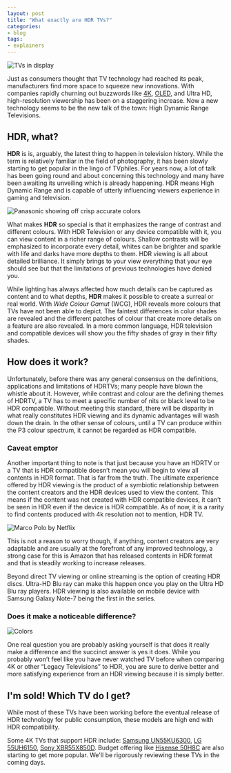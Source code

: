 ```yaml
---
layout: post
title: "What exactly are HDR TVs?"
categories:
- blog
tags:
- explainers
---
```


![TVs in display](http://myhdrtv.com/static/1a.jpg)

Just as consumers thought that TV technology had reached its peak, manufacturers find more space to squeeze new innovations. With companies rapidly churning out buzzwords like [4K](http://amzn.to/2b0bAZC), [OLED](http://amzn.to/2b75rJr), and Ultra HD, high-resolution viewership has been on a staggering increase. Now a new technology seems to be the new talk of the town: High Dynamic Range Televisions.


## HDR, what?	


**HDR** is is, arguably, the latest thing to happen in television history. While the term is relatively familiar in the field of photography, it has been slowly starting to get popular in the lingo of TVphiles. For years now, a lot of talk has been going round and about concerning this technology and many have been awaiting its unveiling which is already happening. HDR means High Dynamic Range and is capable of utterly influencing viewers experience in gaming and television.

![Panasonic showing off crisp accurate colors](http://myhdrtv.com/static/1b.jpg)

What makes **HDR** so special is that it emphasizes the range of contrast and different colours. With HDR Television or any device compatible with it, you can view content in a richer range of colours. Shallow contrasts will be emphasized to incorporate every detail, whites can be brighter and sparkle with life and darks have more depths to them. HDR viewing is all about detailed brilliance. It simply brings to your view everything that your eye should see but that the limitations of previous technologies have denied you.



While lighting has always affected how much details can be captured as content and to what depths, **HDR** makes it possible to create a surreal or real world. With *Wide Colour Gamut* (WCG), HDR reveals more colours that TVs have not been able to depict. The faintest differences in colur shades are revealed and the different patches of colour that create more details on a feature are also revealed. In a more common language, HDR television and compatible devices will show you the fifty shades of gray in their fifty shades.

## How does it work?

Unfortunately, before there was any general consensus on the definitions, applications and limitations of HDRTVs; many people have blown the whistle about it. However, while contrast and colour are the defining themes of HDRTV, a TV has to meet a specific number of nits or black level to be HDR compatible.  Without meeting this standard, there will be disparity in what really constitutes HDR viewing and its dynamic advantages will wash down the drain. In the other sense of colours, until a TV can produce within the P3 colour spectrum, it cannot be regarded as HDR compatible. 

### Caveat emptor

Another important thing to note is that just because you have an HDRTV or a TV that is HDR compatible doesn’t mean you will begin to view all contents in HDR format. That is far from the truth. The ultimate experience offered by HDR viewing is the product of a symbiotic relationship between the content creators and the HDR devices used to view the content. This means if the content was not created with HDR compatible devices, it can’t be seen in HDR even if the device is HDR compatible. As of now, it is a rarity to find contents produced with 4k resolution not to mention, HDR TV. 

![Marco Polo by Netflix](http://myhdrtv.com/static/1c.jpg)

This is not a reason to worry though, if anything, content creators are very adaptable and are usually at the forefront of any improved technology, a strong case for this is Amazon that has released contents in HDR format and that is steadily working to increase releases.

Beyond direct TV viewing or online streaming is the option of creating HDR discs. Ultra-HD Blu ray can make this happen once you play on the Ultra HD Blu ray players. HDR viewing is also available on mobile device with Samsung Galaxy Note-7 being the first in the series.

### Does it make a noticeable difference?

![Colors](http://myhdrtv.com/static/1d.jpg)

One real question you are probably asking yourself is that does it really make a difference and the succinct answer is yes it does. While you probably won’t feel like you have never watched TV before when comparing 4K or other “Legacy Televisions” to HDR, you are sure to derive better and more satisfying experience from an HDR viewing because it is simply better.

## I'm sold! Which TV do I get?

While most of these TVs have been working before the eventual release of HDR technology for public consumption, these models are high end with HDR compatibility.

Some 4K TVs that support HDR include: [Samsung UN55KU6300](http://amzn.to/2b0izlb), [LG 55UH6150](http://amzn.to/2b7cYIi), [Sony XBR55X850D](http://amzn.to/2b0j9zl). Budget offering like [Hisense 50H8C](http://amzn.to/2aG4Lvk) are also starting to get more popular. We'll be rigorously reviewing these TVs in the coming days.

